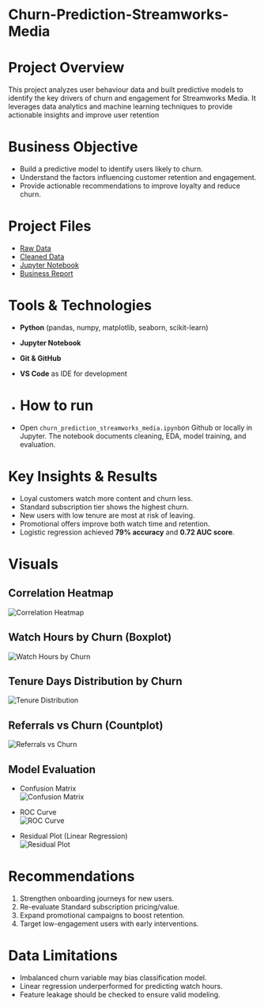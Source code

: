 # Churn-Prediction-Streamworks-Media

# Project Overview
This project analyzes user behaviour data and built predictive models to identify the key drivers of churn and engagement for Streamworks Media. It leverages data analytics and machine learning techniques to provide actionable insights and improve user retention

# Business Objective  
- Build a predictive model to identify users likely to churn.  
- Understand the factors influencing customer retention and engagement.  
- Provide actionable recommendations to improve loyalty and reduce churn.  

# Project Files  
- [Raw Data](data/streamworks_user_data.csv)  
- [Cleaned Data](data/cleaned_streamworks_user_data.csv)  
- [Jupyter Notebook](churn_prediction_streamworks_media.ipynb)  
- [Business Report](StreamWorks_Media_Churn_Report.pdf)  

# Tools & Technologies  
- **Python** (pandas, numpy, matplotlib, seaborn, scikit-learn)  
- **Jupyter Notebook**  
- **Git & GitHub**  
- **VS Code** as IDE for development

- # How to run
- Open `churn_prediction_streamworks_media.ipynb`on Github or locally in Jupyter. The notebook documents cleaning, EDA, model training, and evaluation.

# Key Insights & Results  
- Loyal customers watch more content and churn less.  
- Standard subscription tier shows the highest churn.  
- New users with low tenure are most at risk of leaving.  
- Promotional offers improve both watch time and retention.  
- Logistic regression achieved **79% accuracy** and **0.72 AUC score**.  

# Visuals
## Correlation Heatmap  
![Correlation Heatmap](visuals/correlation_heatmap.jpg)  

## Watch Hours by Churn (Boxplot)  
![Watch Hours by Churn](visuals/watchhours_churn_boxplot.jpg)  

## Tenure Days Distribution by Churn  
![Tenure Distribution](visuals/tenure_distribution.jpg)  

## Referrals vs Churn (Countplot)  
![Referrals vs Churn](visuals/referrals_churn_countplot.jpg)  

## Model Evaluation  
- Confusion Matrix  
  ![Confusion Matrix](visuals/confusion_matrix.jpg)  

- ROC Curve  
  ![ROC Curve](visuals/roc_curve.jpg)  

- Residual Plot (Linear Regression)  
  ![Residual Plot](visuals/residual_plot.jpg)  

# Recommendations  
1. Strengthen onboarding journeys for new users.  
2. Re-evaluate Standard subscription pricing/value.  
3. Expand promotional campaigns to boost retention.  
4. Target low-engagement users with early interventions.  

# Data Limitations  
- Imbalanced churn variable may bias classification model.  
- Linear regression underperformed for predicting watch hours.  
- Feature leakage should be checked to ensure valid modeling.

